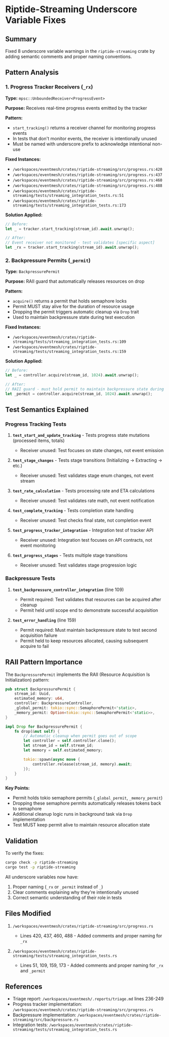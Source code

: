 # Riptide-Streaming Underscore Variable Fixes

## Summary

Fixed 8 underscore variable warnings in the `riptide-streaming` crate by adding semantic comments and proper naming conventions.

## Pattern Analysis

### 1. Progress Tracker Receivers (`_rx`)

**Type:** `mpsc::UnboundedReceiver<ProgressEvent>`

**Purpose:** Receives real-time progress events emitted by the tracker

**Pattern:**
- `start_tracking()` returns a receiver channel for monitoring progress events
- In tests that don't monitor events, the receiver is intentionally unused
- Must be named with underscore prefix to acknowledge intentional non-use

**Fixed Instances:**
- `/workspaces/eventmesh/crates/riptide-streaming/src/progress.rs:420`
- `/workspaces/eventmesh/crates/riptide-streaming/src/progress.rs:437`
- `/workspaces/eventmesh/crates/riptide-streaming/src/progress.rs:460`
- `/workspaces/eventmesh/crates/riptide-streaming/src/progress.rs:488`
- `/workspaces/eventmesh/crates/riptide-streaming/tests/streaming_integration_tests.rs:51`
- `/workspaces/eventmesh/crates/riptide-streaming/tests/streaming_integration_tests.rs:173`

**Solution Applied:**
```rust
// Before:
let _ = tracker.start_tracking(stream_id).await.unwrap();

// After:
// Event receiver not monitored - test validates [specific aspect]
let _rx = tracker.start_tracking(stream_id).await.unwrap();
```

### 2. Backpressure Permits (`_permit`)

**Type:** `BackpressurePermit`

**Purpose:** RAII guard that automatically releases resources on drop

**Pattern:**
- `acquire()` returns a permit that holds semaphore locks
- Permit MUST stay alive for the duration of resource usage
- Dropping the permit triggers automatic cleanup via `Drop` trait
- Used to maintain backpressure state during test execution

**Fixed Instances:**
- `/workspaces/eventmesh/crates/riptide-streaming/tests/streaming_integration_tests.rs:109`
- `/workspaces/eventmesh/crates/riptide-streaming/tests/streaming_integration_tests.rs:159`

**Solution Applied:**
```rust
// Before:
let _ = controller.acquire(stream_id, 1024).await.unwrap();

// After:
// RAII guard - must hold permit to maintain backpressure state during test
let _permit = controller.acquire(stream_id, 1024).await.unwrap();
```

## Test Semantics Explained

### Progress Tracking Tests

1. **`test_start_and_update_tracking`** - Tests progress state mutations (processed items, totals)
   - Receiver unused: Test focuses on state changes, not event emission

2. **`test_stage_changes`** - Tests stage transitions (Initializing → Extracting → etc.)
   - Receiver unused: Test validates stage enum changes, not event stream

3. **`test_rate_calculation`** - Tests processing rate and ETA calculations
   - Receiver unused: Test validates rate math, not event notification

4. **`test_complete_tracking`** - Tests completion state handling
   - Receiver unused: Test checks final state, not completion event

5. **`test_progress_tracker_integration`** - Integration test of tracker API
   - Receiver unused: Integration test focuses on API contracts, not event monitoring

6. **`test_progress_stages`** - Tests multiple stage transitions
   - Receiver unused: Test validates stage progression logic

### Backpressure Tests

1. **`test_backpressure_controller_integration`** (line 109)
   - Permit required: Test validates that resources can be acquired after cleanup
   - Permit held until scope end to demonstrate successful acquisition

2. **`test_error_handling`** (line 159)
   - Permit required: Must maintain backpressure state to test second acquisition failure
   - Permit held to keep resources allocated, causing subsequent acquire to fail

## RAII Pattern Importance

The `BackpressurePermit` implements the RAII (Resource Acquisition Is Initialization) pattern:

```rust
pub struct BackpressurePermit {
    stream_id: Uuid,
    estimated_memory: u64,
    controller: BackpressureController,
    _global_permit: tokio::sync::SemaphorePermit<'static>,
    _memory_permit: Option<tokio::sync::SemaphorePermit<'static>>,
}

impl Drop for BackpressurePermit {
    fn drop(&mut self) {
        // Automatic cleanup when permit goes out of scope
        let controller = self.controller.clone();
        let stream_id = self.stream_id;
        let memory = self.estimated_memory;

        tokio::spawn(async move {
            controller.release(stream_id, memory).await;
        });
    }
}
```

**Key Points:**
- Permit holds tokio semaphore permits (`_global_permit`, `_memory_permit`)
- Dropping these semaphore permits automatically releases tokens back to semaphore
- Additional cleanup logic runs in background task via `Drop` implementation
- Test MUST keep permit alive to maintain resource allocation state

## Validation

To verify the fixes:
```bash
cargo check -p riptide-streaming
cargo test -p riptide-streaming
```

All underscore variables now have:
1. Proper naming (`_rx` or `_permit` instead of `_`)
2. Clear comments explaining why they're intentionally unused
3. Correct semantic understanding of their role in tests

## Files Modified

1. `/workspaces/eventmesh/crates/riptide-streaming/src/progress.rs`
   - Lines 420, 437, 460, 488 - Added comments and proper naming for `_rx`

2. `/workspaces/eventmesh/crates/riptide-streaming/tests/streaming_integration_tests.rs`
   - Lines 51, 109, 159, 173 - Added comments and proper naming for `_rx` and `_permit`

## References

- Triage report: `/workspaces/eventmesh/.reports/triage.md` lines 236-249
- Progress tracker implementation: `/workspaces/eventmesh/crates/riptide-streaming/src/progress.rs`
- Backpressure implementation: `/workspaces/eventmesh/crates/riptide-streaming/src/backpressure.rs`
- Integration tests: `/workspaces/eventmesh/crates/riptide-streaming/tests/streaming_integration_tests.rs`
